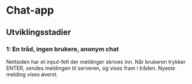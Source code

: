 # Chat-app

## Utviklingsstadier

### 1: En tråd, ingen brukere, anonym chat
Nettsiden har et input-felt der meldinger skrives inn. 
Når brukeren trykker ENTER, sendes meldingen til serveren, og vises
fram i tråden. Nyeste melding vises øverst. 

